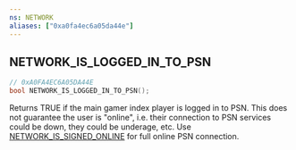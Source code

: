 ```yaml
---
ns: NETWORK
aliases: ["0xa0fa4ec6a05da44e"]
---
```

## NETWORK_IS_LOGGED_IN_TO_PSN

```c
// 0xA0FA4EC6A05DA44E
bool NETWORK_IS_LOGGED_IN_TO_PSN();
```

Returns TRUE if the main gamer index player is logged in to PSN. This does not guarantee the user is "online", i.e. their connection to PSN services could be down, they could be underage, etc. Use [NETWORK_IS_SIGNED_ONLINE](#_0x1077788E268557C2) for full online PSN connection.

